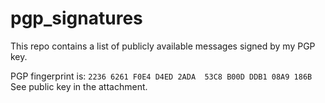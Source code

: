 # pgp_signatures

This repo contains a list of publicly available messages signed by my PGP key.

PGP fingerprint is: `2236 6261 F0E4 D4ED 2ADA  53C8 B00D DDB1 08A9 186B`
See public key in the attachment.
